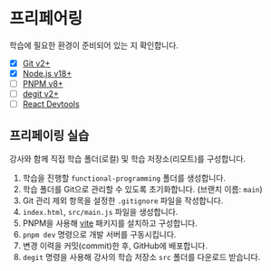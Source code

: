 # 프리페어링

학습에 필요한 환경이 준비되어 있는 지 확인합니다.

- [x] [Git v2+](https://git-scm.com/)
- [x] [Node.js v18+](https://nodejs.dev/en/)
- [ ] [PNPM v8+](https://pnpm.io/ko/)
- [ ] [degit v2+](https://github.com/Rich-Harris/degit#readme)
- [ ] [React Devtools](https://chrome.google.com/webstore/detail/react-developer-tools/fmkadmapgofadopljbjfkapdkoienihi)

## 프리페이링 실습

강사와 함께 직접 학습 폴더(로컬) 및 학습 저장소(리모트)를 구성합니다.

1. 학습을 진행할 `functional-programming` 폴더를 생성합니다.
1. 학습 폴더를 Git으로 관리할 수 있도록 초기화합니다. (브랜치 이름: `main`)
1. Git 관리 제외 항목을 설정한 `.gitignore` 파일을 작성합니다.
1. `index.html`, `src/main.js` 파일을 생성합니다.
1. PNPM을 사용해 [vite](https://npmjs.com/package/vite) 패키지를 설치하고 구성합니다.
1. `pnpm dev` 명령으로 개발 서버를 구동시킵니다.
1. 변경 이력을 커밋(commit)한 후, GitHub에 배포합니다.
1. `degit` 명령을 사용해 강사의 학습 저장소 `src` 폴더를 다운로드 받습니다.
